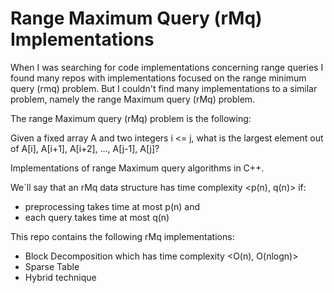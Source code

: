 # Range Maximum Query (rMq) Implementations

When I was searching for code implementations concerning range queries I found many repos with implementations focused on the range minimum query (rmq) problem. But I couldn't find many implementations to a similar problem, namely the range Maximum query (rMq) problem.

The range Maximum query (rMq) problem is the following:

Given a fixed array A and two integers i <= j, what is the largest element out of A[i], A[i+1], A[i+2], ..., A[j-1], A[j]?

Implementations of range Maximum query algorithms in C++.

We`ll say that an rMq data structure has time complexity <p(n), q(n)> if:

- preprocessing takes time at most p(n) and
- each query takes time at most q(n)

This repo contains the following rMq implementations:

- Block Decomposition which has time complexity <O(n), O(nlogn)>
- Sparse Table 
- Hybrid technique 

